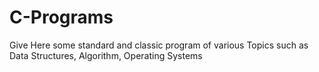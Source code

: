 # C-Programs
Give Here some standard and classic program of various Topics such as Data Structures, Algorithm, Operating Systems
